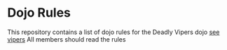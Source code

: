 Dojo Rules
==========

This repository contains a list of dojo rules for the Deadly Vipers dojo
[see vipers](https://github.com/deadlyvipers)
All members should read the rules

